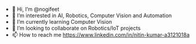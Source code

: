 - 👋 Hi, I’m @nogifeet
- 👀 I’m interested in AI, Robotics, Computer Vision and Automation
- 🌱 I’m currently learning Computer Vision
- 💞️ I’m looking to collaborate on Robotics/IoT projects
- 📫 How to reach me https://www.linkedin.com/in/nitin-kumar-a3121018a

<!---
nogifeet/nogifeet is a ✨ special ✨ repository because its `README.md` (this file) appears on your GitHub profile.
You can click the Preview link to take a look at your changes.
--->

